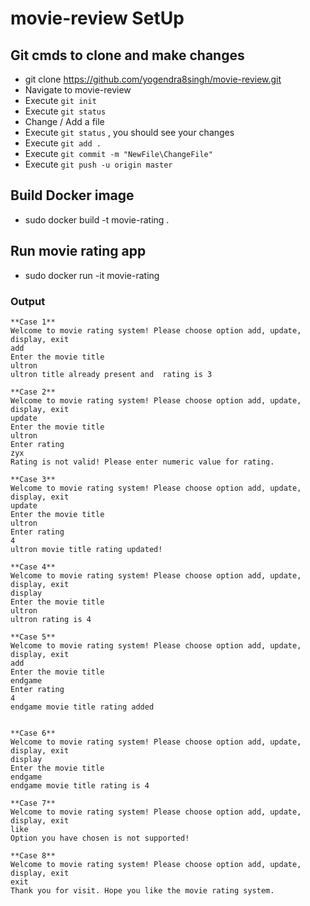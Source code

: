 # movie-review SetUp

## Git cmds to clone and make changes

* git clone https://github.com/yogendra8singh/movie-review.git
* Navigate to movie-review
* Execute `git init`
* Execute `git status`
* Change / Add a file 
* Execute `git status` , you should see your changes
* Execute `git add .`
* Execute `git commit -m "NewFile\ChangeFile"`
* Execute `git push -u origin master`


## Build Docker image
* sudo docker build -t movie-rating .


## Run movie rating app
* sudo docker run -it movie-rating


### Output

	**Case 1** 
	Welcome to movie rating system! Please choose option add, update, display, exit
	add
	Enter the movie title
	ultron
	ultron title already present and  rating is 3

	**Case 2**
 	Welcome to movie rating system! Please choose option add, update, display, exit
	update
	Enter the movie title
	ultron
	Enter rating
	zyx
	Rating is not valid! Please enter numeric value for rating.
        
	**Case 3**
	Welcome to movie rating system! Please choose option add, update, display, exit
	update
	Enter the movie title
	ultron
	Enter rating
	4
	ultron movie title rating updated!

   	**Case 4**
	Welcome to movie rating system! Please choose option add, update, display, exit
	display
	Enter the movie title
	ultron
	ultron rating is 4

	**Case 5**
	Welcome to movie rating system! Please choose option add, update, display, exit
	add
	Enter the movie title
	endgame
	Enter rating
	4
	endgame movie title rating added


	**Case 6**
	Welcome to movie rating system! Please choose option add, update, display, exit
	display
	Enter the movie title
	endgame
	endgame movie title rating is 4

	**Case 7**
	Welcome to movie rating system! Please choose option add, update, display, exit
	like
	Option you have chosen is not supported!

	**Case 8**
	Welcome to movie rating system! Please choose option add, update, display, exit
	exit
	Thank you for visit. Hope you like the movie rating system.
